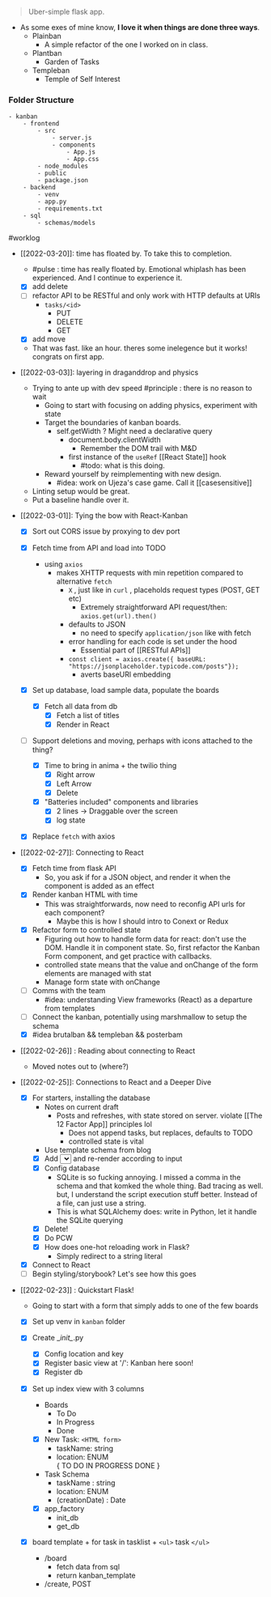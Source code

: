 > Uber-simple flask app. 

+ As some exes of mine know, **I love it when things are done three ways**.
	+ Plainban
		+ A simple refactor of the one I worked on in class. 
	+ Plantban
		+ Garden of Tasks
	+ Templeban
		+ Temple of Self Interest


### Folder Structure
```
- kanban
	- frontend
		- src
			- server.js
			- components
				- App.js
				- App.css
		- node_modules
		- public
		- package.json
	- backend
		- venv
		- app.py
		- requirements.txt
	- sql
		- schemas/models
```


#worklog 
+ [[2022-03-20]]: time has floated by. To take this to completion.
	+ #pulse : time has really floated by. Emotional whiplash has been experienced. And I continue to experience it.
	+ [x] add delete
	+ [ ] refactor API to be RESTful and only work with HTTP defaults at URIs
		+ `tasks/<id>` 
			+ PUT
			+ DELETE
			+ GET
	+ [x] add move
	+ That was fast. like an hour. theres some inelegence but it works! congrats on first app.

+ [[2022-03-03]]: layering in draganddrop and physics
	+ Trying to ante up with dev speed #principle : there is no reason to wait
		+ Going to start with focusing on adding physics, experiment with state
		+ Target the boundaries of kanban boards. 
			+ self.getWidth ? Might need a declarative query
				+ document.body.clientWidth
					+ Remember the DOM trail with M&D
				+ first instance of the `useRef` [[React State]] hook
					+ #todo: what is this doing. 
		+ Reward yourself by reimplementing with new design.
			+ #idea: work on Ujeza's case game. Call it [[casesensitive]]
	+ Linting setup would be great.
	+ Put a baseline handle over it. 

+ [[2022-03-01]]: Tying the bow with React-Kanban
	+ [x] Sort out CORS issue by proxying to dev port
	+ [x] Fetch time from API and load into TODO
		+ using `axios`
			+ makes XHTTP requests with min repetition compared to alternative `fetch`
				+ `X`  , just like in `curl` , placeholds request types (POST, GET etc)
					+ Extremely straightforward API request/then: `axios.get(url).then()`
				+ defaults to JSON
					+ no need to specify `application/json` like with fetch
				+ error handling for each code is set under the hood
					+ Essential part of [[RESTful APIs]]
				+ ```const client = axios.create({ baseURL: "https://jsonplaceholder.typicode.com/posts"});```
					+ averts baseURl embedding
	+ [x] Set up database, load sample data, populate the boards
		+ [x] Fetch all data from db
			+ [x] Fetch a list of titles
			+ [x] Render in React
	+ [ ] Support deletions and moving, perhaps with icons attached to the thing?
		+ [x] Time to bring in anima + the twilio thing
			+ [x] Right arrow
			+ [x] Left Arrow 
			+ [x] Delete
		+ [x] "Batteries included" components and libraries
			+ [x] 2 lines -> Draggable over the screen
			+ [x] log state
	+ [x] Replace `fetch` with axios


+ [[2022-02-27]]: Connecting to React
	+ [x] Fetch time from flask API
		+ So, you ask if for a JSON object, and render it when the component is added as an effect
	+ [x] Render kanban HTML with time
		+ This was straightforwards, now need to reconfig API urls for each component? 
			+ Maybe this is how I should intro to Conext or Redux
	+ [x] Refactor form to controlled state
		+ Figuring out how to handle form data for react: don't use the DOM. Handle it in component state. So, first refactor the Kanban Form component, and get practice with callbacks. 
		+ controlled state means that the value and onChange of the form elements are managed with stat
		+ Manage form state with onChange
	+ [ ] Comms with the team
	  + #idea: understanding View frameworks (React) as a departure from templates
	+ [ ] Connect the kanban, potentially using marshmallow to setup the schema
	+ [x] #idea brutalban && templeban && posterbam
+ [[2022-02-26]] : Reading about connecting to React
	+ Moved notes out to (where?)
+ [[2022-02-25]]:  Connections to React and a Deeper Dive
	+ [x] For starters, installing the database
		+ Notes on current draft
			+ Posts and refreshes, with state stored on server. violate [[The 12 Factor App]] principles lol
				+ Does not append tasks, but replaces, defaults to TODO 
				+ controlled state is vital
		+ Use template schema from blog
		+ [x] Add <select> </select>  and re-render according to input
		+ [x] Config database
			+ SQLite is so fucking annoying. I missed a comma in the schema and that komked the whole thing. Bad tracing as well. but, I understand the script execution stuff better. Instead of a file, can just use a string. 
			+ This is what SQLAlchemy does: write in Python, let it handle the SQLite querying
		+ [x] Delete!
		+ [x] Do PCW
		+ [x] How does one-hot reloading work in Flask?
			+ Simply redirect to a string literal
	+ [x] Connect to React
	+ [ ] Begin styling/storybook? Let's see how this goes
+ [[2022-02-23]] : Quickstart Flask!
	+ Going to start with a form that simply adds to one of the few boards
	- [x] Set up venv in `kanban` folder
	- [x] Create \__init\__.py
		- [x] Config location and key
		- [x] Register basic view at '/': Kanban here soon!
		- [x] Register db
	- [x] Set up index view with 3 columns
		+ Boards
			+ To Do
			+ In Progress
			+ Done
		- [x]  New Task: `<HTML form>`
			+ taskName: string
			+ location: ENUM	
				{
				TO DO
				IN PROGRESS
				DONE
				}
		+ Task Schema
			+ taskName : string
			+ location: ENUM
			+ (creationDate) : Date
		
		 - [x]  app_factory
			+ init_db
			+ get_db
	- [x] board template
			+ for task in tasklist
				+ `<ul>` task `</ul>`
		
		
		+ /board
			+ fetch data from sql
			+ return kanban_template
		+ /create, POST